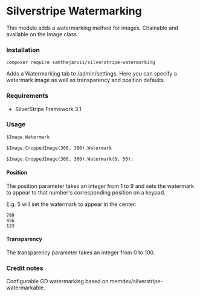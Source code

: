 Silverstripe Watermarking
=========================

This module adds a watermarking method for images. Chainable and available on the Image class.


### Installation

```
composer require samthejarvis/silverstripe-watermarking
```

Adds a Watermarking tab to /admin/settings. Here you can specify a watermark image as well as transparency and position defaults.

### Requirements
- SilverStripe Framework 3.1


### Usage

```html
$Image.Watermark

$Image.CroppedImage(300, 300).Watermark

$Image.CroppedImage(300, 300).Watermark(5, 50);
```

#### Position
The position parameter takes an integer from 1 to 9 and sets the watermark to appear to that number's corresponding position on a keypad.

E.g. 5 will set the watermark to appear in the center.

```
789
456
123
```

#### Transparency
The transparency parameter takes an integer from 0 to 100.


### Credit notes
Configurable GD watermarking based on memdev/silverstripe-watermarkable.